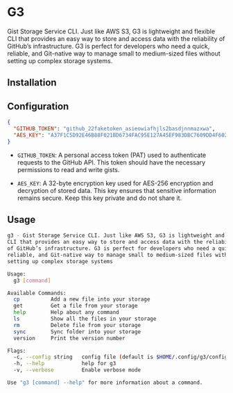# G3

Gist Storage Service CLI. Just like AWS S3, G3 is lightweight and flexible
CLI that provides an easy way to store and access data with the reliability
of GitHub’s infrastructure. G3 is perfect for developers who need a quick,
reliable, and Git-native way to manage small to medium-sized files without
setting up complex storage systems.

## Installation

## Configuration

```json
{
  "GITHUB_TOKEN": "github_22faketoken_asieowiafhjls2basdjnnmazxwa",
  "AES_KEY": "A37F1C5D92E46B88F021BD6734FAC95E127A45EF983DBC7609DD4F602A9183BF"
}
```

- `GITHUB_TOKEN`: A personal access token (PAT) used to authenticate requests
to the GitHub API. This token should have the necessary permissions to
read and write gists.

- `AES_KEY`: A 32-byte encryption key used for AES-256 encryption and
decryption of stored data. This key ensures that sensitive information
remains secure. Keep this key private and do not share it.

## Usage

```sh
g3 - Gist Storage Service CLI. Just like AWS S3, G3 is lightweight and flexible
CLI that provides an easy way to store and access data with the reliability
of GitHub’s infrastructure. G3 is perfect for developers who need a quick,
reliable, and Git-native way to manage small to medium-sized files without
setting up complex storage systems

Usage:
  g3 [command]

Available Commands:
  cp          Add a new file into your storage
  get         Get a file from your storage
  help        Help about any command
  ls          Show all the files in your storage
  rm          Delete file from your storage
  sync        Sync folder into your storage
  version     Print the version number

Flags:
  -c, --config string   config file (default is $HOME/.config/g3/config.json)
  -h, --help            help for g3
  -v, --verbose         Enable verbose mode

Use "g3 [command] --help" for more information about a command.
```
